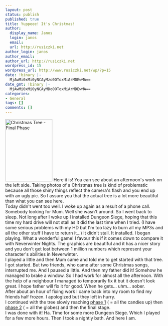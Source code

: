 ```yaml
---
layout: post
status: publish
published: true
title: Yuppeee! It's Christmas!
author:
  display_name: Janos
  login: janos
  email: 
  url: http://rusiczki.net
author_login: janos
author_email: 
author_url: http://rusiczki.net
wordpress_id: 15
wordpress_url: http://www.rusiczki.net/wp/?p=15
date: !binary |-
  MjAwMi0xMi0yNCAyMzo0OToxMiArMDEwMA==
date_gmt: !binary |-
  MjAwMi0xMi0yNCAyMDo0OToxMiArMDEwMA==
categories:
- General
tags: []
comments: []
---
```

<p><a href="http://www.rusiczki.net/blog/blogpics/chrismtas_tree-final.php" onclick="window.open('http://www.rusiczki.net/blog/blogpics/chrismtas_tree-final.php','popup','width=400,height=533,scrollbars=no,resizable=no,toolbar=no,directories=no,location=no,menubar=no,status=no,left=0,top=0'); return false"><img src="http://www.rusiczki.net/blog/blogpics/chrismtas_tree-final-thumb.jpg" width="150" height="199" border="0" alt="Christmas Tree - Final Phase" class="postimage" /></a> Here it is! You can see about an afternoon's work on the left side. Taking photos of a Christmas tree is kind of problematic because all those shiny things reflect the camera's flash and you end up with an ugly pic. So I assure you that the actual tree is a lot more beautiful than what you can see here.<br />
Today didn't went too well. I woke up again as a result of a phone call. Somebody looking for Mum. Well she wasn't around. So I went back to sleep. Not long after I woke up I installed Dungeon Siege, hoping that this time my hard drive will not stall as it did the last time when I tried. (I have some serious problems with my HD but I'm too lazy to burn all my MP3s and all the other stuff I have to return it...) It didn't stall. It installed. I began playing. What a wonderful game! I favour this if it comes down to compare it with Neverwinter Nights. The graphics are beautiful and it has a nicer story and you don't get lost between 1 million numbers which represent your character's abilities in Neverwinter.<br />
I played a little and then Mum came and told me to get started with that tree. I got started. But two friends, who came after some Christmas songs, interrupted me. And I paused a little. And then my father did it! Somehow he managed to brake a window. So I had work for almost all the afternoon. With the help of a neighbour I managed to temporarily fix it but it doesn't look great. I hope father will fix it for good. When he gets... uhm... sober.<br />
After about an hour of fixing work I came back into my room to find my friends half frozen. I apologized but they left in hurry.<br />
I continued with the tree slowly reaching <a href="http://www.rusiczki.net/blog/blogpics/chrismtas_tree-layer_1.php" onclick="window.open('http://www.rusiczki.net/blog/blogpics/chrismtas_tree-layer_1.php','popup','width=400,height=533,scrollbars=no,resizable=no,toolbar=no,directories=no,location=no,menubar=no,status=no,left=0,top=0'); return false">phase 1</a> ( = all the candies up) then <a href="http://www.rusiczki.net/blog/blogpics/chrismtas_tree-layer_2.php" onclick="window.open('http://www.rusiczki.net/blog/blogpics/chrismtas_tree-layer_2.php','popup','width=400,height=533,scrollbars=no,resizable=no,toolbar=no,directories=no,location=no,menubar=no,status=no,left=0,top=0'); return false">phase 2</a> ( = all the globes) and then the final stage.<br />
I was done with it! Ha. Time for some more Dungeon Siege. Which I played for a few more hours. Then I took a nightly bath. And here I am.</p>

